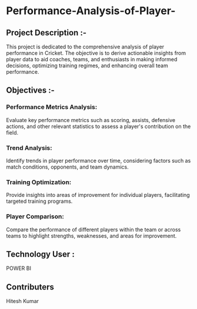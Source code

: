 # Performance-Analysis-of-Player-

<h2> Project Description :-  </h2> <p>This project is dedicated to the comprehensive analysis of player performance in Cricket. The objective is to derive actionable insights from player data to aid coaches, teams, and enthusiasts in making informed decisions, optimizing training regimes, and enhancing overall team performance.</p>

<h2> Objectives :- </h2> 

<h3>Performance Metrics Analysis:</h3> Evaluate key performance metrics such as scoring, assists, defensive actions, and other relevant statistics to assess a player's contribution on the field.

<h3>Trend Analysis:</h3> Identify trends in player performance over time, considering factors such as match conditions, opponents, and team dynamics.

<h3>Training Optimization:</h3> Provide insights into areas of improvement for individual players, facilitating targeted training programs.

<h3> Player Comparison: </h3> Compare the performance of different players within the team or across teams to highlight strengths, weaknesses, and areas for improvement.

<h2> Technology User : </h2>  POWER BI 

<h2> Contributers</h2>

Hitesh Kumar


